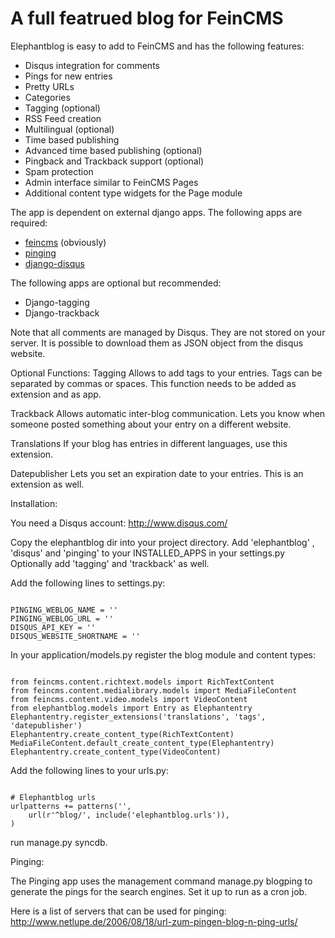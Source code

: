 A full featrued blog for FeinCMS
================================

Elephantblog is easy to add to FeinCMS and has the following features:

* Disqus integration for comments
* Pings for new entries
* Pretty URLs
* Categories
* Tagging (optional)
* RSS Feed creation
* Multilingual (optional)
* Time based publishing
* Advanced time based publishing (optional)
* Pingback and Trackback support (optional)
* Spam protection
* Admin interface similar to FeinCMS Pages
* Additional content type widgets for the Page module

The app is dependent on external django apps. The following apps are required:
* [feincms](http://github.com/matthiask/feincms) (obviously) 
* [pinging](http://github.com/matthiask/pinging)
* [django-disqus](http://github.com/arthurk/django-disqus)

The following apps are optional but recommended:
* Django-tagging
* Django-trackback

Note that all comments are managed by Disqus. They are not stored on your server. It is possible to download them as JSON object from the disqus website.

Optional Functions:
Tagging
Allows to add tags to your entries. Tags can be separated by commas or spaces. This function needs to be added as extension and as app.

Trackback
Allows automatic inter-blog communication. Lets you know when someone posted something about your entry on a different website.

Translations
If your blog has entries in different languages, use this extension.

Datepublisher
Lets you set an expiration date to your entries. This is an extension as well.


Installation:

You need a Disqus account: http://www.disqus.com/

Copy the elephantblog dir into your project directory.
Add 'elephantblog' , 'disqus' and 'pinging' to your INSTALLED_APPS in your settings.py
Optionally add 'tagging' and 'trackback' as well.


Add the following lines to settings.py:

<code>
PINGING_WEBLOG_NAME = '<your blog name>'
PINGING_WEBLOG_URL = '<your blog url>'
DISQUS_API_KEY = '<api key>'
DISQUS_WEBSITE_SHORTNAME = '<Disqus website shortname>'
</code>

In your application/models.py register the blog module and content types:

<code>
from feincms.content.richtext.models import RichTextContent
from feincms.content.medialibrary.models import MediaFileContent
from feincms.content.video.models import VideoContent
from elephantblog.models import Entry as Elephantentry
Elephantentry.register_extensions('translations', 'tags', 'datepublisher') 
Elephantentry.create_content_type(RichTextContent)
MediaFileContent.default_create_content_type(Elephantentry)
Elephantentry.create_content_type(VideoContent)
</code>

Add the following lines to your urls.py:

<code>
# Elephantblog urls
urlpatterns += patterns('',
    url(r'^blog/', include('elephantblog.urls')),
)
</code>

run manage.py syncdb.


Pinging:

The Pinging app uses the management command manage.py blogping to generate the pings for the search engines. Set it up to run as a cron job. 

Here is a list of servers that can be used for pinging: http://www.netlupe.de/2006/08/18/url-zum-pingen-blog-n-ping-urls/






